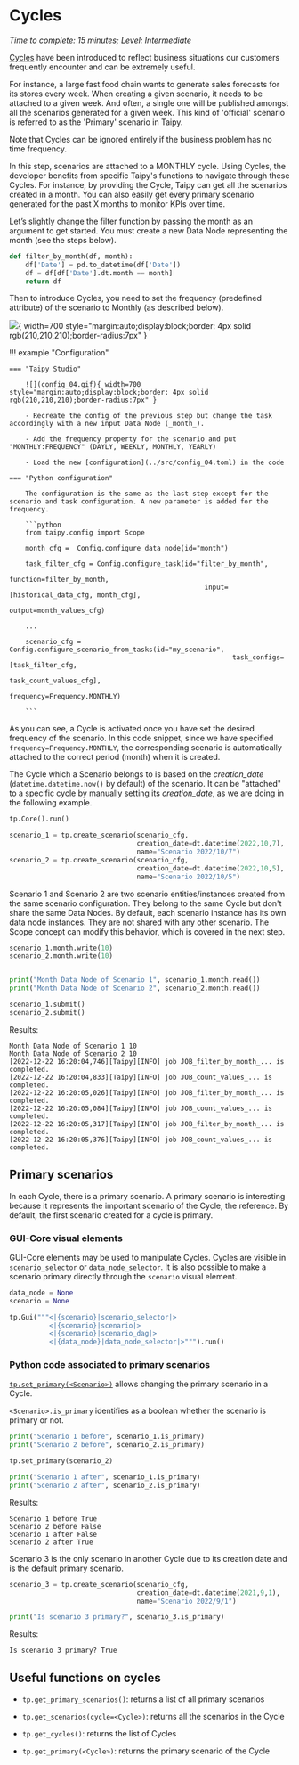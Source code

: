 # Cycles

*Time to complete: 15 minutes; Level: Intermediate*

[Cycles](https://docs.taipy.io/en/latest/manuals/core/concepts/cycle/) have been introduced to reflect business situations our customers frequently encounter and can be extremely useful. 

For instance, a large fast food chain wants to generate sales forecasts for its stores every week. When creating a given scenario, it needs to be attached to a given week. And often, a single one will be published amongst all the scenarios generated for a given week. This kind of 'official' scenario is referred to as the 'Primary' scenario in Taipy.


Note that Cycles can be ignored entirely if the business problem has no time frequency. 


In this step, scenarios are attached to a MONTHLY cycle. Using Cycles, the developer benefits from specific Taipy's functions to navigate through these Cycles. For instance, by providing the Cycle, Taipy can get all the scenarios created in a month. You can also easily get every primary scenario generated for the past X months to monitor KPIs over time.

Let’s slightly change the filter function by passing the month as an argument to get started. You must create a new Data Node representing the month (see the steps below).


```python
def filter_by_month(df, month):
    df['Date'] = pd.to_datetime(df['Date']) 
    df = df[df['Date'].dt.month == month]
    return df
```


Then to introduce Cycles, you need to set the frequency (predefined attribute) of the scenario to Monthly (as described below).


![](config_04.svg){ width=700 style="margin:auto;display:block;border: 4px solid rgb(210,210,210);border-radius:7px" }


!!! example "Configuration"

    === "Taipy Studio"

        ![](config_04.gif){ width=700 style="margin:auto;display:block;border: 4px solid rgb(210,210,210);border-radius:7px" }

        - Recreate the config of the previous step but change the task accordingly with a new input Data Node (_month_).
        
        - Add the frequency property for the scenario and put "MONTHLY:FREQUENCY" (DAYLY, WEEKLY, MONTHLY, YEARLY)
        
        - Load the new [configuration](../src/config_04.toml) in the code

    === "Python configuration"

        The configuration is the same as the last step except for the scenario and task configuration. A new parameter is added for the frequency.

        ```python
        from taipy.config import Scope

        month_cfg =  Config.configure_data_node(id="month")

        task_filter_cfg = Config.configure_task(id="filter_by_month",
                                                     function=filter_by_month,
                                                     input=[historical_data_cfg, month_cfg],
                                                     output=month_values_cfg)

        ...

        scenario_cfg = Config.configure_scenario_from_tasks(id="my_scenario",
                                                            task_configs=[task_filter_cfg,
                                                                          task_count_values_cfg],
                                                            frequency=Frequency.MONTHLY)

        ```


As you can see, a Cycle is activated once you have set the desired frequency of the scenario. In this code snippet, since we have specified `frequency=Frequency.MONTHLY`, the corresponding scenario is automatically attached to the correct period (month) when it is created. 


The Cycle which a Scenario belongs to is based on the _creation_date_ (`datetime.datetime.now()` by default) of the scenario. It can be "attached" to a specific cycle by manually setting its _creation_date_, as we are doing in the following example.


```python
tp.Core().run()

scenario_1 = tp.create_scenario(scenario_cfg,
                                creation_date=dt.datetime(2022,10,7),
                                name="Scenario 2022/10/7")
scenario_2 = tp.create_scenario(scenario_cfg,
                                creation_date=dt.datetime(2022,10,5),
                                name="Scenario 2022/10/5")
```

Scenario 1 and Scenario 2 are two scenario entities/instances created from the same scenario configuration. They belong to the same Cycle but don't share the same Data Nodes. By default, each scenario instance has its own data node instances. They are not shared with any other scenario. The Scope concept can modify this behavior, which is covered in the next step.


```python
scenario_1.month.write(10)
scenario_2.month.write(10)


print("Month Data Node of Scenario 1", scenario_1.month.read())
print("Month Data Node of Scenario 2", scenario_2.month.read())

scenario_1.submit()
scenario_2.submit()
```


Results:
```
Month Data Node of Scenario 1 10
Month Data Node of Scenario 2 10
[2022-12-22 16:20:04,746][Taipy][INFO] job JOB_filter_by_month_... is completed.
[2022-12-22 16:20:04,833][Taipy][INFO] job JOB_count_values_... is completed.
[2022-12-22 16:20:05,026][Taipy][INFO] job JOB_filter_by_month_... is completed.
[2022-12-22 16:20:05,084][Taipy][INFO] job JOB_count_values_... is completed.
[2022-12-22 16:20:05,317][Taipy][INFO] job JOB_filter_by_month_... is completed.
[2022-12-22 16:20:05,376][Taipy][INFO] job JOB_count_values_... is completed.
```

## Primary scenarios

In each Cycle, there is a primary scenario. A primary scenario is interesting because it represents the important scenario of the Cycle, the reference. By default, the first scenario created for a cycle is primary.

### GUI-Core visual elements

GUI-Core elements may be used to manipulate Cycles. Cycles are visible in `scenario_selector` or `data_node_selector`. It is also possible to make a scenario primary directly through the `scenario` visual element.

```python
data_node = None
scenario = None

tp.Gui("""<|{scenario}|scenario_selector|>
          <|{scenario}|scenario|>
          <|{scenario}|scenario_dag|>
          <|{data_node}|data_node_selector|>""").run()
```

### Python code associated to primary scenarios

[`tp.set_primary(<Scenario>)`](https://docs.taipy.io/en/latest/manuals/core/entities/scenario-cycle-mgt/#promote-a-scenario-as-primary) allows changing the primary scenario in a Cycle.

`<Scenario>.is_primary` identifies as a boolean whether the scenario is primary or not.

```python
print("Scenario 1 before", scenario_1.is_primary)
print("Scenario 2 before", scenario_2.is_primary)

tp.set_primary(scenario_2)

print("Scenario 1 after", scenario_1.is_primary)
print("Scenario 2 after", scenario_2.is_primary)
```

Results:

```
Scenario 1 before True
Scenario 2 before False
Scenario 1 after False
Scenario 2 after True
```

Scenario 3 is the only scenario in another Cycle due to its creation date and is the default primary scenario.

```python
scenario_3 = tp.create_scenario(scenario_cfg,
                                creation_date=dt.datetime(2021,9,1),
                                name="Scenario 2022/9/1")

print("Is scenario 3 primary?", scenario_3.is_primary)
```

Results:

```
Is scenario 3 primary? True
```

## Useful functions on cycles

- `tp.get_primary_scenarios()`: returns a list of all primary scenarios

- `tp.get_scenarios(cycle=<Cycle>)`: returns all the scenarios in the Cycle

- `tp.get_cycles()`: returns the list of Cycles

- `tp.get_primary(<Cycle>)`: returns the primary scenario of the Cycle
